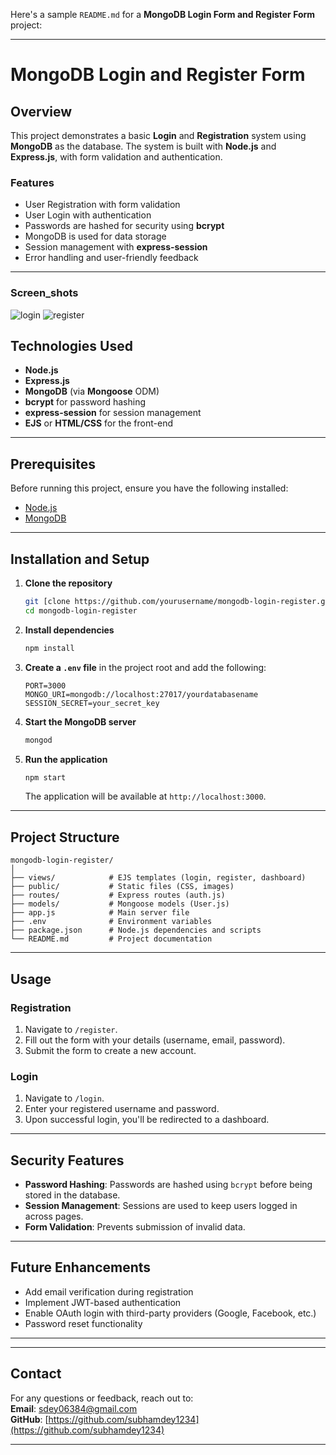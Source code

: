 Here's a sample `README.md` for a **MongoDB Login Form and Register Form** project:

---

# MongoDB Login and Register Form

## Overview
This project demonstrates a basic **Login** and **Registration** system using **MongoDB** as the database. The system is built with **Node.js** and **Express.js**, with form validation and authentication.

### Features
- User Registration with form validation  
- User Login with authentication  
- Passwords are hashed for security using **bcrypt**  
- MongoDB is used for data storage  
- Session management with **express-session**  
- Error handling and user-friendly feedback  

---
### Screen_shots
![login](https://github.com/user-attachments/assets/8ae2f046-7aeb-49e1-a298-bac5254eeebd)
![register](https://github.com/user-attachments/assets/a1e30e70-eb2b-48ee-ac27-8fd6828d1b84)



## Technologies Used
- **Node.js**  
- **Express.js**  
- **MongoDB** (via **Mongoose** ODM)  
- **bcrypt** for password hashing  
- **express-session** for session management  
- **EJS** or **HTML/CSS** for the front-end  

---

## Prerequisites
Before running this project, ensure you have the following installed:

- [Node.js](https://nodejs.org)  
- [MongoDB](https://www.mongodb.com/try/download/community)  

---

## Installation and Setup

1. **Clone the repository**
   ```bash
   git [clone https://github.com/yourusername/mongodb-login-register.git](https://github.com/subhamdey1234/Mongodb_user_credentials_server)
   cd mongodb-login-register
   ```

2. **Install dependencies**
   ```bash
   npm install
   ```

3. **Create a `.env` file** in the project root and add the following:
   ```
   PORT=3000
   MONGO_URI=mongodb://localhost:27017/yourdatabasename
   SESSION_SECRET=your_secret_key
   ```

4. **Start the MongoDB server**
   ```bash
   mongod
   ```

5. **Run the application**
   ```bash
   npm start
   ```
   The application will be available at `http://localhost:3000`.

---

## Project Structure
```
mongodb-login-register/
│
├── views/            # EJS templates (login, register, dashboard)
├── public/           # Static files (CSS, images)
├── routes/           # Express routes (auth.js)
├── models/           # Mongoose models (User.js)
├── app.js            # Main server file
├── .env              # Environment variables
├── package.json      # Node.js dependencies and scripts
└── README.md         # Project documentation
```

---

## Usage

### Registration
1. Navigate to `/register`.  
2. Fill out the form with your details (username, email, password).  
3. Submit the form to create a new account.  

### Login
1. Navigate to `/login`.  
2. Enter your registered username and password.  
3. Upon successful login, you'll be redirected to a dashboard.  

---

## Security Features
- **Password Hashing**: Passwords are hashed using `bcrypt` before being stored in the database.  
- **Session Management**: Sessions are used to keep users logged in across pages.  
- **Form Validation**: Prevents submission of invalid data.  

---

## Future Enhancements
- Add email verification during registration  
- Implement JWT-based authentication  
- Enable OAuth login with third-party providers (Google, Facebook, etc.)  
- Password reset functionality  

---


---

## Contact
For any questions or feedback, reach out to:  
**Email**: sdey06384@gmail.com  
**GitHub**: [https://github.com/subhamdey1234](https://github.com/subhamdey1234)  

---

